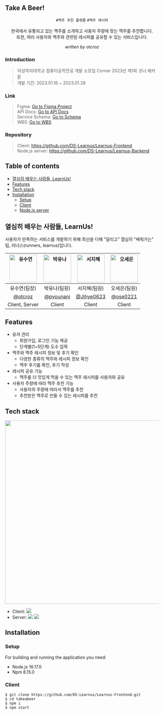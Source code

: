 ## Take A Beer!


<div align="center">
	

`#맥주 추천 플랫폼` `#맥주 레시피` <br /> <br />
한국에서 유통되고 있는 맥주를 소개하고 사용자 주량에 맞는 맥주를 추천합니다. <br />
또한, 여러 사용자와 맥주와 관련된 레시피를 공유할 수 있는 서비스입니다. <br />


*written by otcroz*
</div>

### Introduction
> 덕성여자대학교 컴퓨터공학전공 개발 소모임 Corner 2023년 제1회 코너 해커톤 <br />
> 개발 기간: 2023.01.16 ~ 2023.01.28

### Link
> Figma: [Go to Figma Project](https://www.figma.com/file/Zq5h2nkLFfxtTTS9ARHpwo/%EC%9B%B9%EC%82%AC%EC%9D%B4%ED%8A%B8-UI?type=design&node-id=0%3A1&mode=design&t=Lrf96XnSfTrLSN42-1) <br />
> API Docs: [Go to API Docs](https://docs.google.com/document/d/1c5OQ7CPwA4FK68U2gxP1e2Ng4qZXvM3DgHn6EfVttQI/edit?usp=sharing) <br />
> Service Schema: [Go to Schema](https://docs.google.com/spreadsheets/d/1gp4PtMWwISTHpBSGrpX-PqeOoFJm-lqgRtNu9rVjuTE/edit?usp=sharing) <br />
> WBS: [Go to WBS](https://docs.google.com/spreadsheets/d/1-m1aNFUM64W16D__Z2Ji8hxDdUEZhZWLEgGxtiSfFpA/edit?usp=sharing) 


### Repository
> Client: https://github.com/DS-Learnus/Learnus-Frontend <br />
> Node.js server: https://github.com/DS-Learnus/Learnus-Backend <br/>

## Table of contents
- [열심히 배우는 사람들, LearnUs!](#열심히-배우는-사람들-learnus)
- [Features](#features)
- [Tech stack](#tech-stack)
- [Installation](#installation)
	- [Setup](#setup)
	- [Client](#client)
	- [Node.js server](#nodejs-server)

## 열심히 배우는 사람들, LearnUs!

사용자가 만족하는 서비스를 개발하기 위해 최선을 다해 "달리고" 열심히 "배워가는" 팀, 러너스(runners, learnus)입니다. 

| <img src="https://avatars.githubusercontent.com/u/79989242?s=96&v=4" width=90px alt="유수연"/>  | <img src="https://avatars.githubusercontent.com/u/111184839?v=4" width=90px alt="박유나"/>  | <img src="https://avatars.githubusercontent.com/u/123048615?v=4" width=90px alt="서지혜"/>  | <img src="https://avatars.githubusercontent.com/u/90364609?v=4" width=90px alt="오세은"/>  |
| :-----: | :-----: | :-----: | :-----: |
| 유수연(팀장) | 박유나(팀원)  | 서지혜(팀원) | 오세은(팀원) |
| [@otcroz](https://github.com/otcroz) | [@pyounani](https://github.com/pyounani)  | [@Jihye0623](https://github.com/jihye0623) | [@ose0221](https://github.com/ose0221) |
|Client, Server|Client|Client|Client|


## Features
* 유저 관리
   * 회원가입, 로그인 기능 제공
   * 단계별(1~5단계) 도수 입력 
* 맥주와 맥주 레시피 정보 및 후기 확인
   * 다양한 종류의 맥주와 레시피 정보 확인
   * 맥주 후기를 확인, 후기 작성 
* 레시피 공유 기능
   * 맥주를 더 맛있게 먹을 수 있는 맥주 레시피를 사용자와 공유 
* 사용자 주량에 따라 맥주 추천 기능
   * 사용자의 주량에 따라서 맥주를 추천
   * 추천받은 맥주로 만들 수 있는 레시피를 추천 

## Tech stack

<img src="https://github.com/DS-Learnus/.github/assets/79989242/99c48e46-a66e-49c9-a790-e3966e85aa9d" width="600px" /> <br />


- Client: <img src="https://img.shields.io/badge/React-61DAFB?style=flat-square&logo=React&logoColor=black"/> <br />
- Server: <img src="https://img.shields.io/badge/Node.js-339933?style=flat-square&logo=nodedotjs&logoColor=black"/> <img src="https://img.shields.io/badge/MongoDB-47A248?style=flat-square&logo=mongodb&logoColor=black"/> <br />

## Installation

### Setup
For building and running the application you need:
- Node.js 16.17.0
- Npm 8.15.0

### Client
```
$ git clone https://github.com/DS-Learnus/Learnus-Frontend.git
$ cd takeabeer
$ npm i
$ npm start
```

